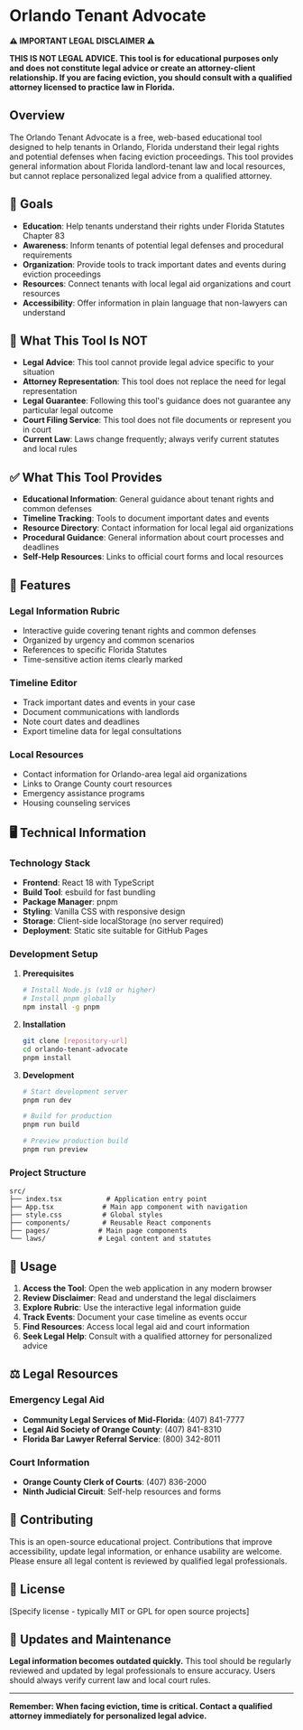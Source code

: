 # Orlando Tenant Advocate

**⚠️ IMPORTANT LEGAL DISCLAIMER ⚠️**

**THIS IS NOT LEGAL ADVICE. This tool is for educational purposes only and does not constitute legal advice or create an attorney-client relationship. If you are facing eviction, you should consult with a qualified attorney licensed to practice law in Florida.**

## Overview

The Orlando Tenant Advocate is a free, web-based educational tool designed to help tenants in Orlando, Florida understand their legal rights and potential defenses when facing eviction proceedings. This tool provides general information about Florida landlord-tenant law and local resources, but cannot replace personalized legal advice from a qualified attorney.

## 🎯 Goals

- **Education**: Help tenants understand their rights under Florida Statutes Chapter 83
- **Awareness**: Inform tenants of potential legal defenses and procedural requirements
- **Organization**: Provide tools to track important dates and events during eviction proceedings
- **Resources**: Connect tenants with local legal aid organizations and court resources
- **Accessibility**: Offer information in plain language that non-lawyers can understand

## 🚫 What This Tool Is NOT

- **Legal Advice**: This tool cannot provide legal advice specific to your situation
- **Attorney Representation**: This tool does not replace the need for legal representation
- **Legal Guarantee**: Following this tool's guidance does not guarantee any particular legal outcome
- **Court Filing Service**: This tool does not file documents or represent you in court
- **Current Law**: Laws change frequently; always verify current statutes and local rules

## ✅ What This Tool Provides

- **Educational Information**: General guidance about tenant rights and common defenses
- **Timeline Tracking**: Tools to document important dates and events
- **Resource Directory**: Contact information for local legal aid organizations
- **Procedural Guidance**: General information about court processes and deadlines
- **Self-Help Resources**: Links to official court forms and local resources

## 🔧 Features

### Legal Information Rubric
- Interactive guide covering tenant rights and common defenses
- Organized by urgency and common scenarios
- References to specific Florida Statutes
- Time-sensitive action items clearly marked

### Timeline Editor
- Track important dates and events in your case
- Document communications with landlords
- Note court dates and deadlines
- Export timeline data for legal consultations

### Local Resources
- Contact information for Orlando-area legal aid organizations
- Links to Orange County court resources
- Emergency assistance programs
- Housing counseling services

## 🖥️ Technical Information

### Technology Stack
- **Frontend**: React 18 with TypeScript
- **Build Tool**: esbuild for fast bundling
- **Package Manager**: pnpm
- **Styling**: Vanilla CSS with responsive design
- **Storage**: Client-side localStorage (no server required)
- **Deployment**: Static site suitable for GitHub Pages

### Development Setup

1. **Prerequisites**
   ```bash
   # Install Node.js (v18 or higher)
   # Install pnpm globally
   npm install -g pnpm
   ```

2. **Installation**
   ```bash
   git clone [repository-url]
   cd orlando-tenant-advocate
   pnpm install
   ```

3. **Development**
   ```bash
   # Start development server
   pnpm run dev
   
   # Build for production
   pnpm run build
   
   # Preview production build
   pnpm run preview
   ```

### Project Structure
```
src/
├── index.tsx           # Application entry point
├── App.tsx            # Main app component with navigation
├── style.css          # Global styles
├── components/        # Reusable React components
├── pages/            # Main page components
└── laws/             # Legal content and statutes
```

## 📱 Usage

1. **Access the Tool**: Open the web application in any modern browser
2. **Review Disclaimer**: Read and understand the legal disclaimers
3. **Explore Rubric**: Use the interactive legal information guide
4. **Track Events**: Document your case timeline as events occur
5. **Find Resources**: Access local legal aid and court information
6. **Seek Legal Help**: Consult with a qualified attorney for personalized advice

## ⚖️ Legal Resources

### Emergency Legal Aid
- **Community Legal Services of Mid-Florida**: (407) 841-7777
- **Legal Aid Society of Orange County**: (407) 841-8310
- **Florida Bar Lawyer Referral Service**: (800) 342-8011

### Court Information
- **Orange County Clerk of Courts**: (407) 836-2000
- **Ninth Judicial Circuit**: Self-help resources and forms

## 🤝 Contributing

This is an open-source educational project. Contributions that improve accessibility, update legal information, or enhance usability are welcome. Please ensure all legal content is reviewed by qualified legal professionals.

## 📄 License

[Specify license - typically MIT or GPL for open source projects]

## 🔄 Updates and Maintenance

**Legal information becomes outdated quickly.** This tool should be regularly reviewed and updated by legal professionals to ensure accuracy. Users should always verify current law and local court rules.

---

**Remember: When facing eviction, time is critical. Contact a qualified attorney immediately for personalized legal advice.** 